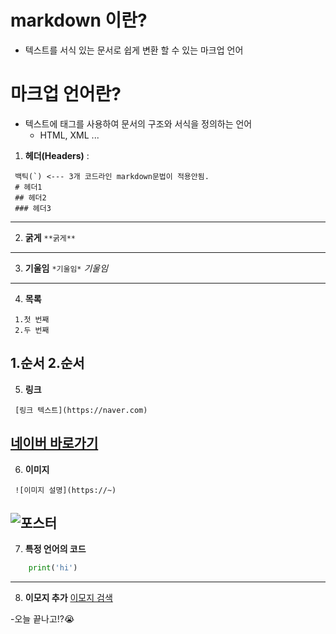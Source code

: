 # markdown 이란?

- 텍스트를 서식 있는 문서로 쉽게 변환 할 수 있는 마크업 언어

# 마크업 언어란?
- 텍스트에 태그를 사용하여 문서의 구조와 서식을 정의하는 언어
    - HTML, XML ...
1. **헤더(Headers)** :
```
 백틱(`) <--- 3개 코드라인 markdown문법이 적용안됨.
 # 헤더1
 ## 헤더2
 ### 헤더3
 ```
---
2. **굵게**
``` **굵게** ```
---
3. **기울임**
``` *기울임* ```
*기울임*
---
4. **목록**
```
 1.첫 번째
 2.두 번째
```

1.순서
2.순서
---
5. **링크**
```
 [링크 텍스트](https://naver.com)
```
[네이버 바로가기](https://naver.com)
---
6. **이미지**
```
 ![이미지 설명](https://~)
```
![포스터](https://i.namu.wiki/i/BFocEOtsZNK1xrOAjtjhpvS9h9LLRAPTeCZ4fC7QiOTDDJ2XwkOl5fttM3Q_5NVJsrLbFErbkwUK_nEik92_VClMNnZGJWdWbf7ZrLaatWz2bjX8e6pKDh0bb5s38ko4lO_IiuE_cqQC2mUNk5-NaA.webp)
---
7. **특정 언어의 코드**
```python
    print('hi')
```
---
8. **이모지 추가**
[이모지 검색](https://emojipedia.org)

-오늘 끝나고!?😭

